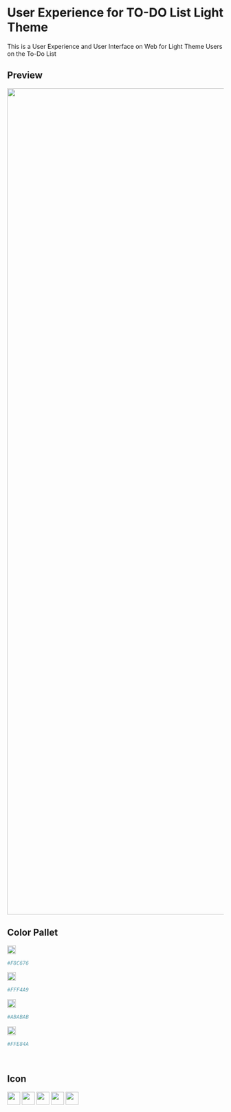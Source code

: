 # User Experience for TO-DO List Light Theme
<p>This is a User Experience and User Interface on Web for Light Theme Users on the To-Do List</p>

## Preview <br>
<img src="https://github.com/Rick-mad-lab/Todolist/blob/UX/UI-Desktop/User%20Experience/Image/Screenshot%20from%202022-10-01%2018-53-27.png" width="1920">

<br>

## Color Pallet

<img src="https://www.colorhexa.com/f8c676.png" width="20" height="20" title="hover text">

```bash
#F8C676 
```
<img src="https://www.colorhexa.com/fff4a9.png" width="20" height="20" title="hover text">

```bash
#FFF4A9  
```
<img src="https://www.colorhexa.com/ababab.png" width="20" height="20" title="hover text">

```bash
#ABABAB
```
<img src="https://www.colorhexa.com/ffe84a.png" width="20" height="20" title="hover text">

```bash
#FFE84A 
```

<br>

## Icon
<img src="https://raw.githubusercontent.com/Rick-mad-lab/Todolist/UX/UI-Desktop/User%20Experience/LightIcons/Icon-Fill-all-done.png" width="30"> <img src="https://raw.githubusercontent.com/Rick-mad-lab/Todolist/UX/UI-Desktop/User%20Experience/LightIcons/Icon-Fill-plus-circle.png" width="30"> <img src="https://raw.githubusercontent.com/Rick-mad-lab/Todolist/UX/UI-Desktop/User%20Experience/LightIcons/Icon-Fill-trash-2.png" width="30"> <img src="https://raw.githubusercontent.com/Rick-mad-lab/Todolist/UX/UI-Desktop/User%20Experience/LightIcons/Mask.png" width="30"> <img src="https://raw.githubusercontent.com/Rick-mad-lab/Todolist/UX/UI-Desktop/User%20Experience/LightIcons/image 2.png" width="30"> 
